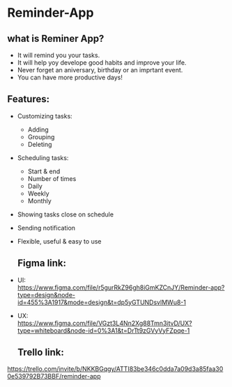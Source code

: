 # Reminder-App
## what is Reminer App?
- It will remind you your tasks.
- It will help yoy develope good habits and improve your life.
- Never forget an aniversary, birthday or an imprtant event.
- You can have more productive days!

## Features:
- Customizing tasks:
  - Adding
  - Grouping
  - Deleting 
- Scheduling tasks:
  - Start & end 
  - Number of times
  - Daily
  - Weekly
  - Monthly
- Showing tasks close on schedule
- Sending notification
- Flexible, useful & easy to use

  ## Figma link:
- UI:
  <br/> https://www.figma.com/file/r5gurRkZ96gh8iGmKZCnJY/Reminder-app?type=design&node-id=455%3A1917&mode=design&t=dp5yGTUNDsvlMWu8-1

- UX:
 <br/> https://www.figma.com/file/VGzt3L4Nn2Xg88Tmn3itvD/UX?type=whiteboard&node-id=0%3A1&t=DrTt9zGVyVyFZpqe-1
  ## Trello link:
https://trello.com/invite/b/NKKBGqgy/ATTI83be346c0dda7a09d3a85faa300e539792B73BBF/reminder-app
